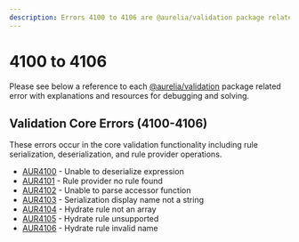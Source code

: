 ```yaml
---
description: Errors 4100 to 4106 are @aurelia/validation package related errors.
---
```


# 4100 to 4106

Please see below a reference to each [@aurelia/validation](https://github.com/aurelia/aurelia/tree/master/packages/validation) package related error with explanations and resources for debugging and solving.

## Validation Core Errors (4100-4106)
These errors occur in the core validation functionality including rule serialization, deserialization, and rule provider operations.

* [AUR4100](aur4100.md) - Unable to deserialize expression
* [AUR4101](aur4101.md) - Rule provider no rule found
* [AUR4102](aur4102.md) - Unable to parse accessor function
* [AUR4103](aur4103.md) - Serialization display name not a string
* [AUR4104](aur4104.md) - Hydrate rule not an array
* [AUR4105](aur4105.md) - Hydrate rule unsupported
* [AUR4106](aur4106.md) - Hydrate rule invalid name